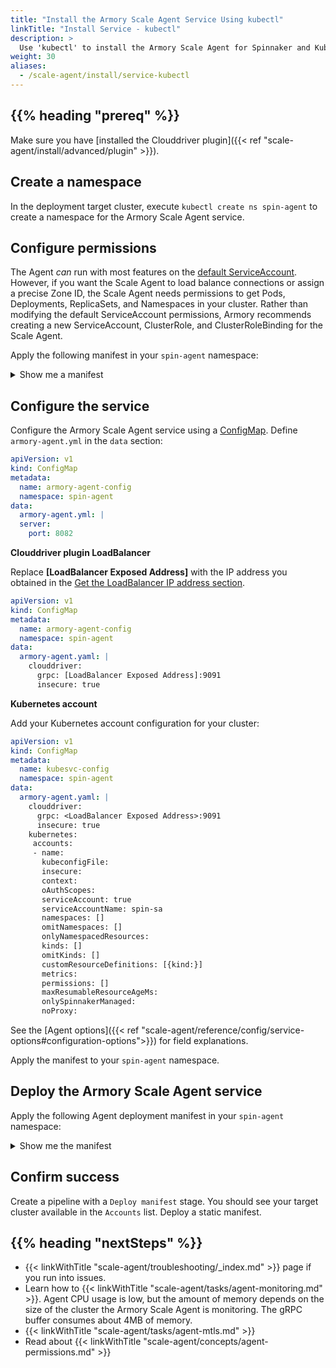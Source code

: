 ```yaml
---
title: "Install the Armory Scale Agent Service Using kubectl"
linkTitle: "Install Service - kubectl"
description: >
  Use 'kubectl' to install the Armory Scale Agent for Spinnaker and Kubernetes service in your Kubernetes and Spinnaker or Armory CD environments.
weight: 30
aliases:
  - /scale-agent/install/service-kubectl
---
```


## {{% heading "prereq" %}}

Make sure you have [installed the Clouddriver plugin]({{< ref "scale-agent/install/advanced/plugin" >}}).


## Create a namespace

In the deployment target cluster, execute `kubectl create ns spin-agent` to create a namespace for the Armory Scale Agent service.

## Configure permissions

The Agent _can_ run with most features on the [default ServiceAccount](https://kubernetes.io/docs/tasks/configure-pod-container/configure-service-account/). However, if you want the Scale Agent to load balance connections or assign a precise Zone ID, the Scale Agent needs permissions to get Pods, Deployments, ReplicaSets, and Namespaces in your cluster. Rather than modifying the default ServiceAccount permissions, Armory recommends creating a new ServiceAccount, ClusterRole, and ClusterRoleBinding for the Scale Agent.

Apply the following manifest in your `spin-agent` namespace:

<details><summary>Show me a manifest</summary>

```yaml
apiVersion: rbac.authorization.k8s.io/v1
kind: ClusterRole
metadata:
  name: spin-cluster-role
rules:
- apiGroups:
  - ""
  resources:
  - configmaps
  - endpoints
  - events
  - ingresses
  - ingresses/status
  - jobs
  - jobs/status
  - namespaces
  - namespaces/finalize
  - namespaces/status
  - pods
  - pods/log
  - pods/status
  - secrets
  - services
  - services/status
  - services/finalizers
  verbs:
  - create
  - get
  - list
  - update
  - watch
  - patch
  - delete
- apiGroups:
  - batch
  resources:
  - jobs
  - jobs/status
  verbs:
  - create
  - get
  - list
  - update
  - watch
  - patch
  - delete
- apiGroups:
  - apps
  - extensions
  resources:
  - daemonsets
  - daemonsets/status
  - deployments
  - deployments/finalizers
  - deployments/scale
  - deployments/status
  - replicasets
  - replicasets/finalizers
  - replicasets/scale
  - replicasets/status
  - statefulsets
  - statefulsets/finalizers
  - statefulsets/scale
  - statefulsets/status
  verbs:
  - create
  - get
  - list
  - update
  - watch
  - patch
  - delete
- apiGroups:
  - monitoring.coreos.com
  resources:
  - servicemonitors
  verbs:
  - get
  - create
- apiGroups:
  - spinnaker.armory.io
  resources:
  - '*'
  - spinnakerservices
  verbs:
  - create
  - get
  - list
  - update
  - watch
  - patch
- apiGroups:
  - apiextensions.k8s.io
  resources:
  - customresourcedefinitions
  verbs:
  - '*'
- apiGroups:
  - admissionregistration.k8s.io
  resources:
  - validatingwebhookconfigurations
  verbs:
  - '*'
- apiGroups:
  - argoproj.io
  resources:
  - '*'
  verbs:
  - '*'
---
apiVersion: v1
kind: ServiceAccount
metadata:
  namespace: spin-agent
  name: spin-sa
---
kind: ClusterRoleBinding
apiVersion: rbac.authorization.k8s.io/v1
metadata:
  name: spin-cluster-role-binding
subjects:
  - kind: ServiceAccount
    name: spin-sa
    namespace: spin-agent
roleRef:
  apiGroup: rbac.authorization.k8s.io
  kind: ClusterRole
  name: spin-cluster-role
```

</details>

## Configure the service

Configure the Armory Scale Agent service using a [ConfigMap](https://kubernetes.io/docs/concepts/configuration/configmap/). Define `armory-agent.yml` in the `data` section:


```yaml
apiVersion: v1
kind: ConfigMap
metadata:
  name: armory-agent-config
  namespace: spin-agent
data:
  armory-agent.yml: |  
  server:
    port: 8082
```

**Clouddriver plugin LoadBalancer**

Replace **[LoadBalancer Exposed Address]** with the IP address you obtained in the [Get the LoadBalancer IP address section](#get-the-loadbalancer-ip-address).


```yaml
apiVersion: v1
kind: ConfigMap
metadata:
  name: armory-agent-config
  namespace: spin-agent
data:
  armory-agent.yaml: |
    clouddriver:
      grpc: [LoadBalancer Exposed Address]:9091
      insecure: true
```


**Kubernetes account**

Add your Kubernetes account configuration for your cluster:

```yaml
apiVersion: v1
kind: ConfigMap
metadata:
  name: kubesvc-config
  namespace: spin-agent
data:
  armory-agent.yaml: |
    clouddriver:
      grpc: <LoadBalancer Exposed Address>:9091
      insecure: true
    kubernetes:
     accounts:
     - name:
       kubeconfigFile:
       insecure:
       context:
       oAuthScopes:
       serviceAccount: true
       serviceAccountName: spin-sa
       namespaces: []
       omitNamespaces: []
       onlyNamespacedResources:
       kinds: []
       omitKinds: []
       customResourceDefinitions: [{kind:}]
       metrics:
       permissions: []
       maxResumableResourceAgeMs:
       onlySpinnakerManaged:
       noProxy:
```

See the [Agent options]({{< ref "scale-agent/reference/config/service-options#configuration-options">}}) for field explanations.

Apply the manifest to your `spin-agent` namespace.

## Deploy the Armory Scale Agent service

Apply the following Agent deployment manifest in your `spin-agent` namespace:

<details><summary>Show me the manifest</summary>

```yaml
apiVersion: apps/v1
kind: Deployment
metadata:
  labels:
    app: spin
    app.kubernetes.io/name: armory-agent
    app.kubernetes.io/part-of: spinnaker
    cluster: spin-armory-agent
  name: spin-armory-agent
spec:
  replicas: 1
  selector:
    matchLabels:
      app: spin
      cluster: spin-armory-agent
  template:
    metadata:
      labels:
        app: spin
        app.kubernetes.io/name: armory-agent
        app.kubernetes.io/part-of: spinnaker
        cluster: spin-armory-agent
    spec:
      serviceAccount: spin-sa
      containers:
      - image: armory/agent-k8s:<version> # must be compatible with your Armory CD version
        imagePullPolicy: IfNotPresent
        name: armory-agent
        ports:
          - name: health
            containerPort: 8082
            protocol: TCP
          - name: metrics
            containerPort: 8008
            protocol: TCP
        readinessProbe:
          httpGet:
            port: health
            path: /health
          failureThreshold: 3
          periodSeconds: 10
          successThreshold: 1
          timeoutSeconds: 1
        terminationMessagePath: /dev/termination-log
        terminationMessagePolicy: File
        volumeMounts:
        - mountPath: /opt/armory/config
          name: volume-armory-agent-config
        # - mountPath: /kubeconfigfiles
        #   name: volume-armory-agent-kubeconfigs
      restartPolicy: Always
      volumes:
      - name: volume-armory-agent-config
        configMap:
          name: armory-agent-config
      # - name: volume-armory-agent-kubeconfigs
      #   secret:
      #     defaultMode: 420
      #     secretName: kubeconfigs-secret
```

</details>

## Confirm success

Create a pipeline with a `Deploy manifest` stage. You should see your target cluster available in the `Accounts` list. Deploy a static manifest.

## {{% heading "nextSteps" %}}

* {{< linkWithTitle "scale-agent/troubleshooting/_index.md" >}} page if you run into issues.
* Learn how to {{< linkWithTitle "scale-agent/tasks/agent-monitoring.md" >}}. Agent CPU usage is low, but the amount of memory depends on the size of the cluster the Armory Scale Agent is monitoring. The gRPC buffer consumes about 4MB of memory.
* {{< linkWithTitle "scale-agent/tasks/agent-mtls.md" >}}
* Read about {{< linkWithTitle "scale-agent/concepts/agent-permissions.md" >}}
</br>
</br>